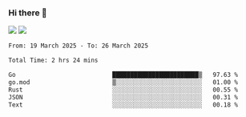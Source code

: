 ### Hi there 👋️

![](https://komarev.com/ghpvc/?username=Loner1024)
![](https://hit.yhype.me/github/profile?account_id=20189164)

<!--START_SECTION:waka-->

```txt
From: 19 March 2025 - To: 26 March 2025

Total Time: 2 hrs 24 mins

Go                           ████████████████████████▒   97.63 %
go.mod                       ▒░░░░░░░░░░░░░░░░░░░░░░░░   01.00 %
Rust                         ░░░░░░░░░░░░░░░░░░░░░░░░░   00.55 %
JSON                         ░░░░░░░░░░░░░░░░░░░░░░░░░   00.31 %
Text                         ░░░░░░░░░░░░░░░░░░░░░░░░░   00.18 %
```

<!--END_SECTION:waka-->



